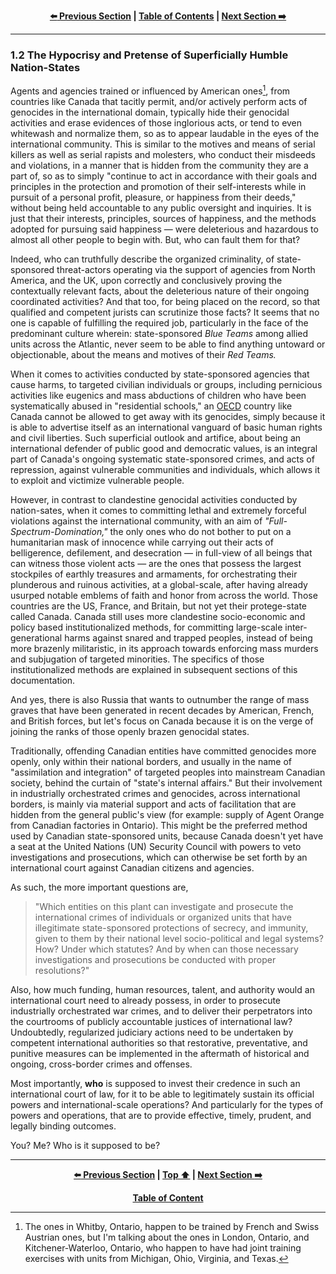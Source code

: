 <div align="center">
  
  **[:arrow_left: Previous Section][Prev] | [Table of Contents][TOC] | [Next Section :arrow_right:][Next]**
  
  [Prev]: ./1-1.md
  [Next]: ./2-0.md
  [TOC]: https://github.com/true-hindsight/long-overdue-justice/
  
</div>

---

### 1.2 The Hypocrisy and Pretense of Superficially Humble Nation-States

Agents and agencies trained or influenced by American ones[^1], from countries like Canada that tacitly permit, and/or actively perform acts of genocides in the international domain, typically hide their genocidal activities and erase evidences of those inglorious acts, or tend to even whitewash and normalize them, so as to appear laudable in the eyes of the international community. This is similar to the motives and means of serial killers as well as serial rapists and molesters, who conduct their misdeeds and violations, in a manner that is hidden from the community they are a part of, so as to simply "continue to act in accordance with their goals and principles in the protection and promotion of their self-interests while in pursuit of a personal profit, pleasure, or happiness from their deeds," without being held accountable to any public oversight and inquiries. It is just that their interests, principles, sources of happiness, and the methods adopted for pursuing said happiness — were deleterious and hazardous to almost all other people to begin with. But, who can fault them for that? 

Indeed, who can truthfully describe the organized criminality, of state-sponsored threat-actors operating via the support of agencies from North America, and the UK, upon correctly and conclusively proving the contextually relevant facts, about the deleterious nature of their ongoing coordinated activities? And that too, for being placed on the record, so that qualified and competent jurists can scrutinize those facts? It seems that no one is capable of fulfilling the required job, particularly in the face of the predominant culture wherein: state-sponsored *Blue Teams* among allied units across the Atlantic, never seem to be able to find anything untoward or objectionable, about the means and motives of their *Red Teams.* 

When it comes to activities conducted by state-sponsored agencies that cause harms, to targeted civilian individuals or groups, including pernicious activities like eugenics and mass abductions of children who have been systematically abused in "residential schools," an [OECD](https://en.wikipedia.org/wiki/OECD) country like Canada cannot be allowed to get away with its genocides, simply because it is able to advertise itself as an international vanguard of basic human rights and civil liberties. Such superficial outlook and artifice, about being an international defender of public good and democratic values, is an integral part of Canada's ongoing systematic state-sponsored crimes, and acts of repression, against vulnerable communities and individuals, which allows it to exploit and victimize vulnerable people. 

However, in contrast to clandestine genocidal activities conducted by nation-sates, when it comes to committing lethal and extremely forceful violations against the international community, with an aim of *"Full-Spectrum-Domination,"* the only ones who do not bother to put on a humanitarian mask of innocence while carrying out their acts of belligerence, defilement, and desecration — in full-view of all beings that can witness those violent acts — are the ones that possess the largest stockpiles of earthly treasures and armaments, for orchestrating their plunderous and ruinous activities, at a global-scale, after having already usurped notable emblems of faith and honor from across the world. Those countries are the US, France, and Britain, but not yet their protege-state called Canada. Canada still uses more clandestine socio-economic and policy based institutionalized methods, for committing large-scale inter-generational harms against snared and trapped peoples, instead of being more brazenly militaristic, in its approach towards enforcing mass murders and subjugation of targeted minorities. The specifics of those institutionalized methods are explained in subsequent sections of this documentation. 

And yes, there is also Russia that wants to outnumber the range of mass graves that have been generated in recent decades by American, French, and British forces, but let's focus on Canada because it is on the verge of joining the ranks of those openly brazen genocidal states.

Traditionally, offending Canadian entities have committed genocides more openly, only within their national borders, and usually in the name of "assimilation and integration" of targeted peoples into mainstream Canadian society, behind the curtain of "state's internal affairs." But their involvement in industrially orchestrated crimes and genocides, across international borders, is mainly via material support and acts of facilitation that are hidden from the general public's view (for example: supply of Agent Orange from Canadian factories in Ontario). This might be the preferred method used by Canadian state-sponsored units, because Canada doesn't yet have a seat at the United Nations (UN) Security Council with powers to veto investigations and prosecutions, which can otherwise be set forth by an international court against Canadian citizens and agencies. 

As such, the more important questions are, 

>"Which entities on this plant can investigate and prosecute the international crimes of individuals or organized units that have illegitimate state-sponsored protections of secrecy, and immunity, given to them by their national level socio-political and legal systems? How? Under which statutes? And by when can those necessary investigations and prosecutions be conducted with proper resolutions?" 

Also, how much funding, human resources, talent, and authority would an international court need to already possess, in order to prosecute industrially orchestrated war crimes, and to deliver their perpetrators into the courtrooms of publicly accountable justices of international law? Undoubtedly, regularized judiciary actions need to be undertaken by competent international authorities so that restorative, preventative, and punitive measures can be implemented in the aftermath of historical and ongoing, cross-border crimes and offenses. 

Most importantly, **who** is supposed to invest their credence in such an international court of law, for it to be able to legitimately sustain its official powers and international-scale operations? And particularly for the types of powers and operations, that are to provide effective, timely, prudent, and legally binding outcomes. 

You? Me? Who is it supposed to be? 

[^1]: The ones in Whitby, Ontario, happen to be trained by French and Swiss Austrian ones, but I'm talking about the ones in London, Ontario, and Kitchener-Waterloo, Ontario, who happen to have had joint training exercises with units from Michigan, Ohio, Virginia, and Texas. 

---

<div align="center">
  
  **[:arrow_left: Previous Section][Prev] | [Top :arrow_up:][Top] | [Next Section :arrow_right:][Next]** 
  
  **[Table of Content][TOC]**

  [Prev]: ./1-1.md
  [Top]: ./1-2.md#12-the-hypocrisy-and-pretense-of-superficially-humble-nation-states
  [Next]: ./2-0.md
  [TOC]: https://github.com/true-hindsight/long-overdue-justice/
  
</div>
